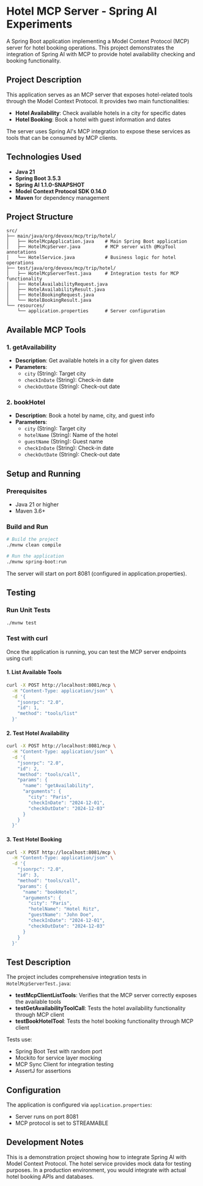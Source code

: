 # Hotel MCP Server - Spring AI Experiments

A Spring Boot application implementing a Model Context Protocol (MCP) server for hotel booking operations. This project demonstrates the integration of Spring AI with MCP to provide hotel availability checking and booking functionality.

## Project Description

This application serves as an MCP server that exposes hotel-related tools through the Model Context Protocol. It provides two main functionalities:

- **Hotel Availability**: Check available hotels in a city for specific dates
- **Hotel Booking**: Book a hotel with guest information and dates

The server uses Spring AI's MCP integration to expose these services as tools that can be consumed by MCP clients.

## Technologies Used

- **Java 21**
- **Spring Boot 3.5.3**
- **Spring AI 1.1.0-SNAPSHOT**
- **Model Context Protocol SDK 0.14.0**
- **Maven** for dependency management

## Project Structure

```
src/
├── main/java/org/devoxx/mcp/trip/hotel/
│   ├── HotelMcpApplication.java    # Main Spring Boot application
│   ├── HotelMcpServer.java         # MCP server with @McpTool annotations
│   └── HotelService.java           # Business logic for hotel operations
├── test/java/org/devoxx/mcp/trip/hotel/
│   ├── HotelMcpServerTest.java     # Integration tests for MCP functionality
│   ├── HotelAvailabilityRequest.java
│   ├── HotelAvailabilityResult.java
│   ├── HotelBookingRequest.java
│   └── HotelBookingResult.java
└── resources/
    └── application.properties      # Server configuration
```

## Available MCP Tools

### 1. getAvailability
- **Description**: Get available hotels in a city for given dates
- **Parameters**:
  - `city` (String): Target city
  - `checkInDate` (String): Check-in date
  - `checkOutDate` (String): Check-out date

### 2. bookHotel
- **Description**: Book a hotel by name, city, and guest info
- **Parameters**:
  - `city` (String): Target city
  - `hotelName` (String): Name of the hotel
  - `guestName` (String): Guest name
  - `checkInDate` (String): Check-in date
  - `checkOutDate` (String): Check-out date

## Setup and Running

### Prerequisites
- Java 21 or higher
- Maven 3.6+

### Build and Run
```bash
# Build the project
./mvnw clean compile

# Run the application
./mvnw spring-boot:run
```

The server will start on port 8081 (configured in application.properties).

## Testing

### Run Unit Tests
```bash
./mvnw test
```

### Test with curl

Once the application is running, you can test the MCP server endpoints using curl:

#### 1. List Available Tools
```bash
curl -X POST http://localhost:8081/mcp \
  -H "Content-Type: application/json" \
  -d '{
    "jsonrpc": "2.0",
    "id": 1,
    "method": "tools/list"
  }'
```

#### 2. Test Hotel Availability
```bash
curl -X POST http://localhost:8081/mcp \
  -H "Content-Type: application/json" \
  -d '{
    "jsonrpc": "2.0",
    "id": 2,
    "method": "tools/call",
    "params": {
      "name": "getAvailability",
      "arguments": {
        "city": "Paris",
        "checkInDate": "2024-12-01",
        "checkOutDate": "2024-12-03"
      }
    }
  }'
```

#### 3. Test Hotel Booking
```bash
curl -X POST http://localhost:8081/mcp \
  -H "Content-Type: application/json" \
  -d '{
    "jsonrpc": "2.0",
    "id": 3,
    "method": "tools/call",
    "params": {
      "name": "bookHotel",
      "arguments": {
        "city": "Paris",
        "hotelName": "Hotel Ritz",
        "guestName": "John Doe",
        "checkInDate": "2024-12-01",
        "checkOutDate": "2024-12-03"
      }
    }
  }'
```

## Test Description

The project includes comprehensive integration tests in `HotelMcpServerTest.java`:

- **testMcpClientListTools**: Verifies that the MCP server correctly exposes the available tools
- **testGetAvailabilityToolCall**: Tests the hotel availability functionality through MCP client
- **testBookHotelTool**: Tests the hotel booking functionality through MCP client

Tests use:
- Spring Boot Test with random port
- Mockito for service layer mocking
- MCP Sync Client for integration testing
- AssertJ for assertions

## Configuration

The application is configured via `application.properties`:
- Server runs on port 8081
- MCP protocol is set to STREAMABLE

## Development Notes

This is a demonstration project showing how to integrate Spring AI with Model Context Protocol. The hotel service provides mock data for testing purposes. In a production environment, you would integrate with actual hotel booking APIs and databases.